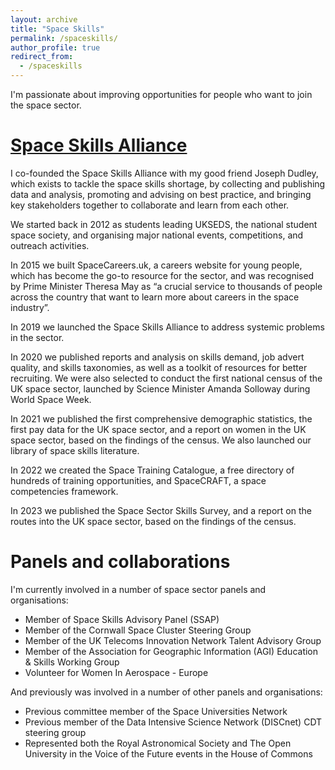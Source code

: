 ```yaml
---
layout: archive
title: "Space Skills"
permalink: /spaceskills/
author_profile: true
redirect_from:
  - /spaceskills
---
```


I'm passionate about improving opportunities for people who want to join the space sector.

[Space Skills Alliance](https://spaceskills.org)
======
I co-founded the Space Skills Alliance with my good friend Joseph Dudley, which exists to tackle the space skills shortage, by collecting and publishing data and analysis, promoting and advising on best practice, and bringing key stakeholders together to collaborate and learn from each other.

We started back in 2012 as students leading UKSEDS, the national student space society, and organising major national events, competitions, and outreach activities.

In 2015 we built SpaceCareers.uk, a careers website for young people, which has become the go-to resource for the sector, and was recognised by Prime Minister Theresa May as “a crucial service to thousands of people across the country that want to learn more about careers in the space industry”.

In 2019 we launched the Space Skills Alliance to address systemic problems in the sector.

In 2020 we published reports and analysis on skills demand, job advert quality, and skills taxonomies, as well as a toolkit of resources for better recruiting. We were also selected to conduct the first national census of the UK space sector, launched by Science Minister Amanda Solloway during World Space Week.

In 2021 we published the first comprehensive demographic statistics, the first pay data for the UK space sector, and a report on women in the UK space sector, based on the findings of the census. We also launched our library of space skills literature.

In 2022 we created the Space Training Catalogue, a free directory of hundreds of training opportunities, and SpaceCRAFT, a space competencies framework.

In 2023 we published the Space Sector Skills Survey, and a report on the routes into the UK space sector, based on the findings of the census.

Panels and collaborations
======
I'm currently involved in a number of space sector panels and organisations:
* Member of Space Skills Advisory Panel (SSAP)
* Member of the Cornwall Space Cluster Steering Group
* Member of the UK Telecoms Innovation Network Talent Advisory Group
* Member of the Association for Geographic Information (AGI) Education & Skills Working Group
* Volunteer for Women In Aerospace - Europe

And previously was involved in a number of other panels and organisations:
* Previous committee member of the Space Universities Network
* Previous member of the Data Intensive Science Network (DISCnet) CDT steering group
* Represented both the Royal Astronomical Society and The Open University in the Voice of the Future events in the House of Commons
